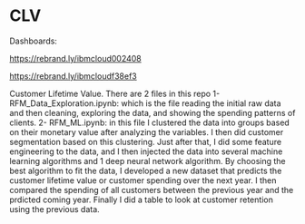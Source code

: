 # CLV
Dashboards:

https://rebrand.ly/ibmcloud002408

https://rebrand.ly/ibmcloudf38ef3

Customer Lifetime Value.
There are 2 files in this repo
1- RFM_Data_Exploration.ipynb: which is the file reading the initial raw data and then cleaning, exploring the data, and showing the spending patterns of clients.
2- RFM_ML.ipynb: in this file I clustered the data into groups based on their monetary value after analyzing the variables. I then did customer segmentation based on this clustering. Just after that, I did some feature engineering to the data, and I then injected the data into several machine learning algorithms and 1 deep neural network algorithm. By choosing the best algorithm to fit the data, I developed a new dataset that predicts the customer lifetime value or customer spending over the next year. I then compared the spending of all customers between the previous year and the prdicted coming year. Finally I did a table to look at customer retention using the previous data.
